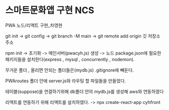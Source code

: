 # 스마트문화앱 구현 NCS
PWA 노드/리액트 구현_차영현

git init -> git config -> git branch -M main -> git remote add origin 깃 저장소 주소

npm init -> 초기화 -> 메인서버(pwacyh.js) 생성 -> 노드 package.json에 필요한 패키지들을 설치한다(express , mysql , concurrently , nodemon).

무거운 폴더 , 올리면 안되는 폴더들은(mydb.js) .gitignore에 빼둔다.

PWAroutes 폴더 안에 server.js와 라우팅 할 파일들을 만들었다.

테이블(suppose)을 연결하기위해 db폴더 안의 mydb.js를 생성해 aws와 연동하였다

리액트를 연동하기 위해 리액트를 설치하였다. -> npx create-react-app cyhfront




